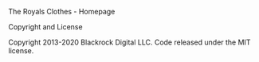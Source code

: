 The Royals Clothes - Homepage

Copyright and License

Copyright 2013-2020 Blackrock Digital LLC. Code released under the MIT license.